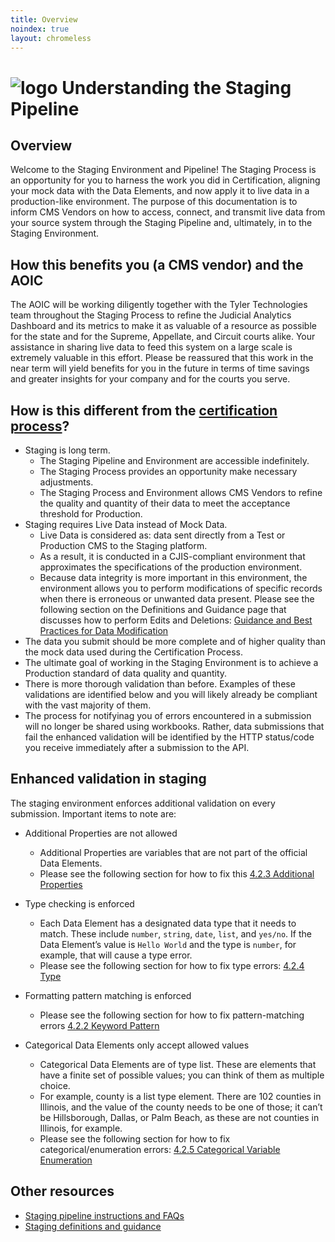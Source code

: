 ```yaml
---
title: Overview
noindex: true
layout: chromeless
---
```

# ![logo](https://www.tylertech.com/Portals/0/Logo-NavBar.jpg?ver=Js0wL8bzpXBsBHn_bv-Kjg%3d%3d) Understanding the Staging Pipeline
## Overview
Welcome to the Staging Environment and Pipeline! The Staging Process is an opportunity for you to harness the work you did in Certification, aligning your mock data with the Data Elements, and now apply it to live data in a production-like environment. The purpose of this documentation is to inform CMS Vendors on how to access, connect, and transmit live data from your source system through the Staging Pipeline and, ultimately, in to the Staging Environment. 

## How this benefits you (a CMS vendor) and the AOIC

The AOIC will be working diligently together with the Tyler Technologies team throughout the Staging Process to refine the Judicial Analytics Dashboard and its metrics to make it as valuable of a resource as possible for the state and for the Supreme, Appellate, and Circuit courts alike. Your assistance in sharing live data to feed this system on a large scale is extremely valuable in this effort. Please be reassured that this work in the near term will yield benefits for you in the future in terms of time savings and greater insights for your company and for the courts you serve.

## How is this different from the [certification process](./certification.md)?
- Staging is long term.
    - The Staging Pipeline and Environment are accessible indefinitely. 
    - The Staging Process provides an opportunity make necessary adjustments. 
    - The Staging Process and Environment allows CMS Vendors to refine the quality and quantity of their data to meet the acceptance threshold for Production. 
- Staging requires Live Data instead of Mock Data.
    - Live Data is considered as: data sent directly from a Test or Production CMS to the Staging platform.
    - As a result, it is conducted in a CJIS-compliant environment that approximates the specifications of the production environment.
    - Because data integrity is more important in this environment, the environment allows you to perform modifications of specific records when there is erroneous or unwanted data present.  Please see the following section on the Definitions and Guidance page that discusses how to perform Edits and Deletions: [Guidance and Best Practices for Data Modification](./staging-definitions#guidance-and-best-practices-for-data-modification-edits-and-deletions) 
- The data you submit should be more complete and of higher quality than the mock data used during the Certification Process.
- The ultimate goal of working in the Staging Environment is to achieve a Production standard of data quality and quantity.
- There is more thorough validation than before. Examples of these validations are identified below and you will likely already be compliant with the vast majority of them. 
- The process for notifyinag you of errors encountered in a submission will no longer be shared using workbooks. Rather, data submissions that fail the enhanced validation will be identified by the HTTP status/code you receive immediately after a submission to the API.

## Enhanced validation in staging
The staging environment enforces additional validation on every submission. Important items to note are:
- Additional Properties are not allowed 
    - Additional Properties are variables that are not part of the official Data Elements.
    - Please see the following section for how to fix this [4.2.3 Additional Properties](./staging-instructions#423-additional-properties)

- Type checking is enforced
    - Each Data Element has a designated data type that it needs to match.  These include `number`, `string`, `date`, `list`, and `yes/no`.  If the Data Element’s value is `Hello World` and the type is `number`, for example, that will cause a type error.
    - Please see the following section for how to fix type errors: [4.2.4 Type](./staging-instructions#424-type) 
- Formatting pattern matching is enforced
    - Please see the following section for how to fix pattern-matching errors [4.2.2 Keyword Pattern](./staging-instructions#422-keyword-pattern) 
- Categorical Data Elements only accept allowed values
    - Categorical Data Elements are of type list.  These are elements that have a finite set of possible values; you can think of them as multiple choice.
    - For example, county is a list type element.  There are 102 counties in Illinois, and the value of the county needs to be one of those; it can’t be Hillsborough, Dallas, or Palm Beach, as these are not counties in Illinois, for example.
    - Please see the following section for how to fix categorical/enumeration errors: [4.2.5 Categorical Variable Enumeration](./staging-instructions#425-categorical-variable-enumeration)

## Other resources
- [Staging pipeline instructions and FAQs](./staging-instructions.md)
- [Staging definitions and guidance](./staging-definitions.md)


